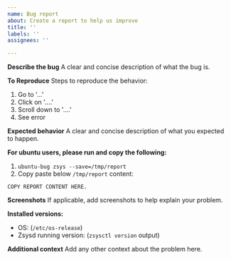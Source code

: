 ```yaml
---
name: Bug report
about: Create a report to help us improve
title: ''
labels: ''
assignees: ''

---
```


**Describe the bug**
A clear and concise description of what the bug is.

**To Reproduce**
Steps to reproduce the behavior:
1. Go to '...'
2. Click on '....'
3. Scroll down to '....'
4. See error

**Expected behavior**
A clear and concise description of what you expected to happen.

**For ubuntu users, please run and  copy the following:**
1. `ubuntu-bug zsys --save=/tmp/report`
2. Copy paste below `/tmp/report` content:
```
COPY REPORT CONTENT HERE.
```

**Screenshots**
If applicable, add screenshots to help explain your problem.

**Installed versions:**
 - OS: (`/etc/os-release`)
- Zsysd running version: (`zsysctl version` output)

**Additional context**
Add any other context about the problem here.
